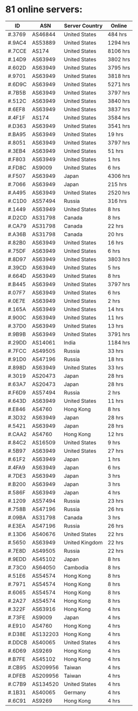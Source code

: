 # 81 online servers:

| ID | ASN | Server Country | Online |
| ------ | ------ | ------ | ------ |
| #.3769 | AS46844 | United States | 484 hrs |
| #.9AC4 | AS53889 | United States | 1294 hrs |
| #.7CCE | AS174 | United States | 8106 hrs |
| #.14D9 | AS63949 | United States | 3802 hrs |
| #.602D | AS63949 | United States | 3795 hrs |
| #.9701 | AS63949 | United States | 3818 hrs |
| #.6D9C | AS63949 | United States | 5271 hrs |
| #.7B5B | AS63949 | United States | 3797 hrs |
| #.512C | AS63949 | United States | 3840 hrs |
| #.6EF8 | AS63949 | United States | 3837 hrs |
| #.4F1F | AS174 | United States | 3584 hrs |
| #.D363 | AS63949 | United States | 3541 hrs |
| #.BA95 | AS63949 | United States | 19 hrs |
| #.8051 | AS63949 | United States | 3797 hrs |
| #.3EB4 | AS63949 | United States | 51 hrs |
| #.F803 | AS63949 | United States | 1 hrs |
| #.FD8C | AS9009 | United States | 6 hrs |
| #.F507 | AS63949 | Japan | 4306 hrs |
| #.7066 | AS63949 | Japan | 215 hrs |
| #.A495 | AS63949 | United States | 2520 hrs |
| #.C1D0 | AS57494 | Russia | 316 hrs |
| #.1449 | AS63949 | United States | 8 hrs |
| #.D2CD | AS31798 | Canada | 8 hrs |
| #.CA79 | AS31798 | Canada | 22 hrs |
| #.A36B | AS31798 | Canada | 20 hrs |
| #.82B0 | AS63949 | United States | 16 hrs |
| #.75DF | AS63949 | United States | 6 hrs |
| #.8D97 | AS63949 | United States | 3803 hrs |
| #.39CD | AS63949 | United States | 5 hrs |
| #.664D | AS63949 | United States | 8 hrs |
| #.B445 | AS63949 | United States | 3797 hrs |
| #.07F7 | AS63949 | United States | 6 hrs |
| #.0E7E | AS63949 | United States | 2 hrs |
| #.165A | AS63949 | United States | 14 hrs |
| #.900C | AS63949 | United States | 11 hrs |
| #.37D0 | AS63949 | United States | 13 hrs |
| #.9B9B | AS63949 | United States | 3791 hrs |
| #.29DD | AS14061 | India | 1184 hrs |
| #.7FCC | AS49505 | Russia | 33 hrs |
| #.91D0 | AS47196 | Russia | 18 hrs |
| #.898D | AS63949 | United States | 33 hrs |
| #.3019 | AS20473 | Japan | 28 hrs |
| #.63A7 | AS20473 | Japan | 28 hrs |
| #.F6D9 | AS57494 | Russia | 2 hrs |
| #.643D | AS63949 | United States | 11 hrs |
| #.E846 | AS4760 | Hong Kong | 8 hrs |
| #.3D32 | AS63949 | Japan | 28 hrs |
| #.5421 | AS63949 | Japan | 28 hrs |
| #.CAA2 | AS4760 | Hong Kong | 12 hrs |
| #.84C2 | AS16509 | United States | 9 hrs |
| #.5B97 | AS63949 | United States | 27 hrs |
| #.61F2 | AS63949 | Japan | 1 hrs |
| #.4FA9 | AS63949 | Japan | 6 hrs |
| #.7DE3 | AS63949 | Japan | 3 hrs |
| #.B200 | AS63949 | Japan | 3 hrs |
| #.586F | AS63949 | Japan | 4 hrs |
| #.1209 | AS57494 | Russia | 23 hrs |
| #.758B | AS47196 | Russia | 26 hrs |
| #.09BA | AS31798 | Canada | 3 hrs |
| #.E3EA | AS47196 | Russia | 26 hrs |
| #.13D6 | AS40676 | United States | 22 hrs |
| #.5650 | AS63949 | United Kingdom | 22 hrs |
| #.7E8D | AS49505 | Russia | 22 hrs |
| #.9EDD | AS45102 | Japan | 8 hrs |
| #.73C0 | AS64050 | Cambodia | 8 hrs |
| #.51E6 | AS54574 | Hong Kong | 8 hrs |
| #.7971 | AS54574 | Hong Kong | 8 hrs |
| #.6065 | AS54574 | Hong Kong | 8 hrs |
| #.2A27 | AS54574 | Hong Kong | 8 hrs |
| #.322F | AS63916 | Hong Kong | 4 hrs |
| #.73FE | AS9009 | Japan | 4 hrs |
| #.E910 | AS4760 | Hong Kong | 4 hrs |
| #.D38E | AS132203 | Hong Kong | 4 hrs |
| #.DDCB | AS40065 | United States | 4 hrs |
| #.6D69 | AS9269 | Hong Kong | 4 hrs |
| #.B7FE | AS45102 | Hong Kong | 4 hrs |
| #.CB95 | AS209956 | Taiwan | 4 hrs |
| #.DFEB | AS209956 | Taiwan | 4 hrs |
| #.C7B9 | AS134520 | United States | 4 hrs |
| #.1B31 | AS40065 | Germany | 4 hrs |
| #.6C91 | AS9269 | Hong Kong | 4 hrs |


